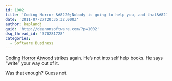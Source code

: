 ```yaml
---
id: 1002
title: 'Coding Horror &#8220;Nobody is going to help you, and that&#8217;s Awesome'
date: '2011-07-27T20:35:32.000Z'
author: kaplandj
guid: 'http://deanonsoftware.com/?p=1002'
dsq_thread_id: '370281728'
categories:
  - Software Business
---
```

[Coding Horror Atwood](http://www.codinghorror.com/blog/2011/07/nobodys-going-to-help-you-and-thats-awesome.html) strikes again. He’s not into self help books. He says “write” your way out of it.

Was that enough? Guess not.
